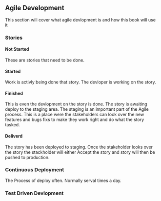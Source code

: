 ## Agile Development
This section will cover what agile devlopment is and how this book will use it

### Stories

#### Not Started
These are stories that need to be done.

#### Started
Work is activly being done that story. The devloper is working on the story.

#### Finished
This is even the devlopment on the story is done. The story is awaiting deploy to the staging area. The staging is an important part of the Agile process. This is a place were the stakeholders can look over the new features and bugs fixs to make they work right and do what the story tasked.

#### Deliverd
The story has been deployed to staging. Once the stakeholder looks over the story the stackholder will either Accept the story and story will then be pushed to production.

### Continuous Deployment
The Process of deploy often. Normally serval times a day.

### Test Driven Devlopment